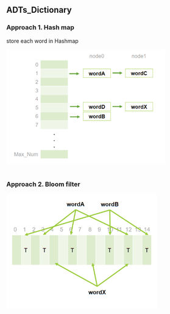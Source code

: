 ## ADTs_Dictionary

### Approach 1. Hash map
store each word in Hashmap

<img src="images/2022-04-22_001739.png" height="300">


#
### Approach 2. Bloom filter
<img src="images/2022-04-22_001855.png" height="300">
